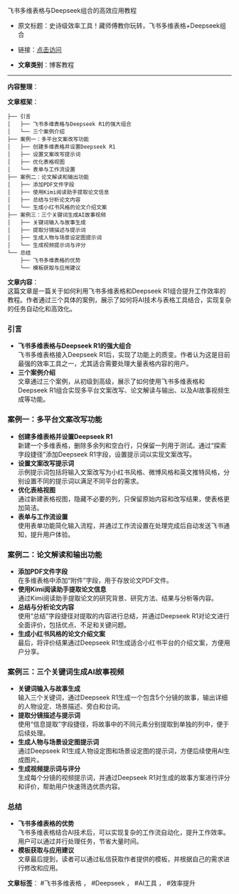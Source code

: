 飞书多维表格与Deepseek组合的高效应用教程  
- 原文标题：史诗级效率工具！藏师傅教你玩转，飞书多维表格+Deepseek组合  
- 链接：[点击访问](https://mp.weixin.qq.com/s/tmmtyT42RgIlwbDuD541CQ)  

- **文章类别**：博客教程  

---

**内容整理**：  

**文章框架**：  
```
├── 引言
│   ├── 飞书多维表格与Deepseek R1的强大组合
│   └── 三个案例介绍
├── 案例一：多平台文案改写功能
│   ├── 创建多维表格并设置Deepseek R1
│   ├── 设置文案改写提示词
│   ├── 优化表格视图
│   └── 表单与工作流设置
├── 案例二：论文解读和输出功能
│   ├── 添加PDF文件字段
│   ├── 使用Kimi阅读助手提取论文信息
│   ├── 总结与分析论文内容
│   └── 生成小红书风格的论文介绍文案
├── 案例三：三个关键词生成AI故事视频
│   ├── 关键词输入与故事生成
│   ├── 提取分镜描述与提示词
│   ├── 生成人物与场景设定图提示词
│   └── 生成视频提示词与评分
└── 总结
    ├── 飞书多维表格的优势
    └── 模板获取与应用建议
```

**文章内容**：  
这篇文章是一篇关于如何利用飞书多维表格和Deepseek R1组合提升工作效率的教程。作者通过三个具体的案例，展示了如何将AI技术与表格工具结合，实现复杂的任务自动化和高效化。

### 引言
- **飞书多维表格与Deepseek R1的强大组合**  
  飞书多维表格接入Deepseek R1后，实现了功能上的质变。作者认为这是目前最强的效率工具之一，尤其适合需要处理大量表格内容的用户。
- **三个案例介绍**  
  文章通过三个案例，从初级到高级，展示了如何使用飞书多维表格和Deepseek R1组合实现多平台文案改写、论文解读与输出、以及AI故事视频生成等功能。

### 案例一：多平台文案改写功能
- **创建多维表格并设置Deepseek R1**  
  新建一个多维表格，删除多余列和空白行，只保留一列用于测试。通过“探索字段捷径”添加Deepseek R1字段，设置提示词以实现文案改写。
- **设置文案改写提示词**  
  示例提示词包括将输入文案改写为小红书风格、微博风格和英文推特风格，分别设置不同的提示词以满足不同平台的需求。
- **优化表格视图**  
  通过新建表格视图，隐藏不必要的列，只保留原始内容和改写结果，使表格更加简洁。
- **表单与工作流设置**  
  使用表单功能简化输入流程，并通过工作流设置在处理完成后自动发送飞书通知，提升用户体验。

### 案例二：论文解读和输出功能
- **添加PDF文件字段**  
  在多维表格中添加“附件”字段，用于存放论文PDF文件。
- **使用Kimi阅读助手提取论文信息**  
  通过Kimi阅读助手提取论文的研究背景、研究方法、结果与分析等内容。
- **总结与分析论文内容**  
  使用“总结”字段捷径对提取的内容进行总结，并通过Deepseek R1对论文进行全面评价，包括优点、不足和关键问题。
- **生成小红书风格的论文介绍文案**  
  最后，将评价结果通过Deepseek R1生成适合小红书平台的介绍文案，方便用户分享。

### 案例三：三个关键词生成AI故事视频
- **关键词输入与故事生成**  
  输入三个关键词，通过Deepseek R1生成一个包含5个分镜的故事，输出详细的人物设定、场景描述、旁白和台词。
- **提取分镜描述与提示词**  
  使用“信息提取”字段捷径，将故事中的不同元素分别提取到单独的列中，便于后续处理。
- **生成人物与场景设定图提示词**  
  通过Deepseek R1生成人物设定图和场景设定图的提示词，方便后续使用AI生成图片。
- **生成视频提示词与评分**  
  生成每个分镜的视频提示词，并通过Deepseek R1对生成的故事方案进行评分和评价，帮助用户快速筛选优质内容。

### 总结
- **飞书多维表格的优势**  
  飞书多维表格结合AI技术后，可以实现复杂的工作流自动化，提升工作效率。用户可以通过并行处理任务，节省大量时间。
- **模板获取与应用建议**  
  文章最后提到，读者可以通过私信获取作者提供的模板，并根据自己的需求进行修改和应用。

**文章标签**：
#飞书多维表格 ， #Deepseek ， #AI工具 ， #效率提升